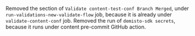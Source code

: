Removed the section of `Validate content-test-conf Branch Merged`, under `run-validations-new-validate-flow` job, because it is already under `validate-content-conf` job.
Removed the run of `demisto-sdk secrets`, because it runs under content pre-commit GitHub action.